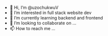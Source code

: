 - 👋 Hi, I’m @uzochukwuV
- 👀 I’m interested in full stack website dev
- 🌱 I’m currently learning backend and frontend
- 💞️ I’m looking to collaborate on ...
- 📫 How to reach me ... 

<!---
uzochukwuV/uzochukwuV is a ✨ special ✨ repository because its `README.md` (this file) appears on your GitHub profile.
You can click the Preview link to take a look at your changes.
--->
